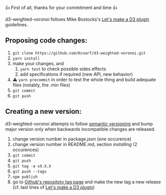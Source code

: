 :+1: First of all, thanks for your commitment and time :+1:

d3-weighted-voronoi follows Mike Bostocks's [Let's make a D3 plugin](https://bost.ocks.org/mike/d3-plugin/#publish) guidelines.

## Proposing code changes:

1. `git clone https://github.com/Kcnarf/d3-weighted-voronoi.git`
2. `yarn install`
3. make your changes, and
   1. `yarn test` to check possible sides effects
   2. add specifications if required (new API, new behavior)
4. :warning: `yarn precommit` in order to test the whole thing and build adequate files (notably, the .min files)
5. `git commit`
6. `git push`

## Creating a new version:

d3-weighted-voronoi attempts to follow [semantic versioning](https://semver.org) and bump major version only when backwards incompatible changes are released.

1. change version number in package.json (one occurence)
2. change version number in README.md, section _installing_ (2 occurences)
3. `git commit`
4. `git push`
5. `git tag -a vX.X.X`
6. `git push --tags`
7. `npm publish`
8. go to [Github's repositoty tag page](https://github.com/Kcnarf/d3-weighted-voronoi/tags) and make the new tag a new release (cf. last lines of [Let's make a D3 plugin](https://bost.ocks.org/mike/d3-plugin/#publish))
